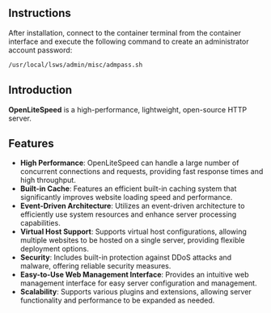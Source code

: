 ## Instructions

After installation, connect to the container terminal from the container interface and execute the following command to create an administrator account password:

```bash
/usr/local/lsws/admin/misc/admpass.sh
```

## Introduction

**OpenLiteSpeed** is a high-performance, lightweight, open-source HTTP server.

## Features

- **High Performance**: OpenLiteSpeed can handle a large number of concurrent connections and requests, providing fast response times and high throughput.
- **Built-in Cache**: Features an efficient built-in caching system that significantly improves website loading speed and performance.
- **Event-Driven Architecture**: Utilizes an event-driven architecture to efficiently use system resources and enhance server processing capabilities.
- **Virtual Host Support**: Supports virtual host configurations, allowing multiple websites to be hosted on a single server, providing flexible deployment options.
- **Security**: Includes built-in protection against DDoS attacks and malware, offering reliable security measures.
- **Easy-to-Use Web Management Interface**: Provides an intuitive web management interface for easy server configuration and management.
- **Scalability**: Supports various plugins and extensions, allowing server functionality and performance to be expanded as needed.
